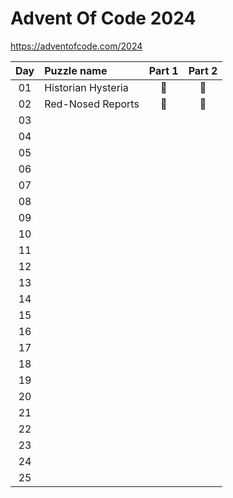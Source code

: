 # Advent Of Code 2024
https://adventofcode.com/2024

| Day | Puzzle name | Part 1 | Part 2 |
| :---: | :--- | :---: | :---: |
| 01 | Historian Hysteria | :pushpin: | :pushpin: |
| 02 | Red-Nosed Reports | :pushpin: | :pushpin: |
| 03 |  |  |  |
| 04 |  |  |  |
| 05 |  |  |  |
| 06 |  |  |  |
| 07 |  |  |  |
| 08 |  |  |  |
| 09 |  |  |  |
| 10 |  |  |  |
| 11 |  |  |  |
| 12 |  |  |  |
| 13 |  |  |  |
| 14 |  |  |  |
| 15 |  |  |  |
| 16 |  |  |  |
| 17 |  |  |  |
| 18 |  |  |  |
| 19 |  |  |  |
| 20 |  |  |  |
| 21 |  |  |  |
| 22 |  |  |  |
| 23 |  |  |  |
| 24 |  |  |  |
| 25 |  |  |  |
